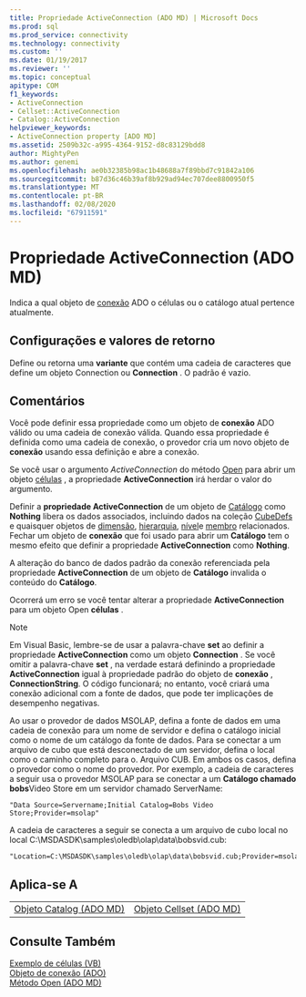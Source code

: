 ```yaml
---
title: Propriedade ActiveConnection (ADO MD) | Microsoft Docs
ms.prod: sql
ms.prod_service: connectivity
ms.technology: connectivity
ms.custom: ''
ms.date: 01/19/2017
ms.reviewer: ''
ms.topic: conceptual
apitype: COM
f1_keywords:
- ActiveConnection
- Cellset::ActiveConnection
- Catalog::ActiveConnection
helpviewer_keywords:
- ActiveConnection property [ADO MD]
ms.assetid: 2509b32c-a995-4364-9152-d8c83129bdd8
author: MightyPen
ms.author: genemi
ms.openlocfilehash: ae0b32385b98ac1b48688a7f89bbd7c91842a106
ms.sourcegitcommit: b87d36c46b39af8b929ad94ec707dee8800950f5
ms.translationtype: MT
ms.contentlocale: pt-BR
ms.lasthandoff: 02/08/2020
ms.locfileid: "67911591"
---
```

# <a name="activeconnection-property-ado-md"></a>Propriedade ActiveConnection (ADO MD)
Indica a qual objeto de [conexão](../../../ado/reference/ado-api/connection-object-ado.md) ADO o células ou o catálogo atual pertence atualmente.  
  
## <a name="settings-and-return-values"></a>Configurações e valores de retorno  
 Define ou retorna uma **variante** que contém uma cadeia de caracteres que define um objeto Connection ou **Connection** . O padrão é vazio.  
  
## <a name="remarks"></a>Comentários  
 Você pode definir essa propriedade como um objeto de **conexão** ADO válido ou uma cadeia de conexão válida. Quando essa propriedade é definida como uma cadeia de conexão, o provedor cria um novo objeto de **conexão** usando essa definição e abre a conexão.  
  
 Se você usar o argumento *ActiveConnection* do método [Open](../../../ado/reference/ado-md-api/open-method-ado-md.md) para abrir um objeto [células](../../../ado/reference/ado-md-api/cellset-object-ado-md.md) , a propriedade **ActiveConnection** irá herdar o valor do argumento.  
  
 Definir a **propriedade ActiveConnection** de um objeto de [Catálogo](../../../ado/reference/ado-md-api/catalog-object-ado-md.md) como **Nothing** libera os dados associados, incluindo dados na coleção [CubeDefs](../../../ado/reference/ado-md-api/cubedefs-collection-ado-md.md) e quaisquer objetos de [dimensão](../../../ado/reference/ado-md-api/dimension-object-ado-md.md), [hierarquia](../../../ado/reference/ado-md-api/hierarchy-object-ado-md.md), [nível](../../../ado/reference/ado-md-api/level-object-ado-md.md)e [membro](../../../ado/reference/ado-md-api/member-object-ado-md.md) relacionados. Fechar um objeto de **conexão** que foi usado para abrir um **Catálogo** tem o mesmo efeito que definir a propriedade **ActiveConnection** como **Nothing**.  
  
 A alteração do banco de dados padrão da conexão referenciada pela propriedade **ActiveConnection** de um objeto de **Catálogo** invalida o conteúdo do **Catálogo**.  
  
 Ocorrerá um erro se você tentar alterar a propriedade **ActiveConnection** para um objeto Open **células** .  
  
> [!NOTE]
>  Em Visual Basic, lembre-se de usar a palavra-chave **set** ao definir a propriedade **ActiveConnection** como um objeto **Connection** . Se você omitir a palavra-chave **set** , na verdade estará definindo a propriedade **ActiveConnection** igual à propriedade padrão do objeto de **conexão** , **ConnectionString**. O código funcionará; no entanto, você criará uma conexão adicional com a fonte de dados, que pode ter implicações de desempenho negativas.  
  
 Ao usar o provedor de dados MSOLAP, defina a fonte de dados em uma cadeia de conexão para um nome de servidor e defina o catálogo inicial como o nome de um catálogo da fonte de dados. Para se conectar a um arquivo de cubo que está desconectado de um servidor, defina o local como o caminho completo para o. Arquivo CUB. Em ambos os casos, defina o provedor como o nome do provedor. Por exemplo, a cadeia de caracteres a seguir usa o provedor MSOLAP para se conectar a um **Catálogo chamado bobs**Video Store em um servidor chamado ServerName:  
  
```  
"Data Source=Servername;Initial Catalog=Bobs Video Store;Provider=msolap"  
```  
  
 A cadeia de caracteres a seguir se conecta a um arquivo de cubo local no local C:\MSDASDK\samples\oledb\olap\data\bobsvid.cub:  
  
```  
"Location=C:\MSDASDK\samples\oledb\olap\data\bobsvid.cub;Provider=msolap"  
```  
  
## <a name="applies-to"></a>Aplica-se A  
  
|||  
|-|-|  
|[Objeto Catalog (ADO MD)](../../../ado/reference/ado-md-api/catalog-object-ado-md.md)|[Objeto Cellset (ADO MD)](../../../ado/reference/ado-md-api/cellset-object-ado-md.md)|  
  
## <a name="see-also"></a>Consulte Também  
 [Exemplo de células (VB)](../../../ado/reference/ado-md-api/cellset-example-vb.md)   
 [Objeto de conexão (ADO)](../../../ado/reference/ado-api/connection-object-ado.md)   
 [Método Open (ADO MD)](../../../ado/reference/ado-md-api/open-method-ado-md.md)
